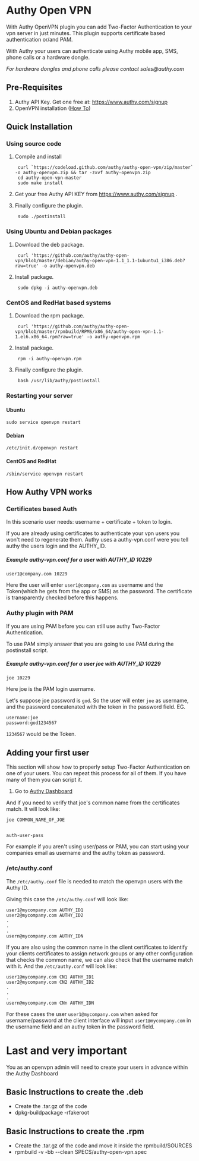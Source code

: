 # Authy Open VPN

With Authy OpenVPN plugin you can add Two-Factor Authentication to
your vpn server in just minutes. This plugin supports certificate based
authentication or/and PAM.  

With Authy your users can authenticate using Authy mobile app, SMS,
phone calls or a hardware dongle.

_For hardware dongles and phone calls please contact sales@authy.com_

## Pre-Requisites

1. Authy API Key. Get one free at: https://www.authy.com/signup
2. OpenVPN installation ([How To](http://openvpn.net/index.php/open-source/documentation/howto.html))

## Quick Installation

### Using source code

1. Compile and install

        curl `https://codeload.github.com/authy/authy-open-vpn/zip/master` -o authy-openvpn.zip && tar -zxvf authy-openvpn.zip
        cd authy-open-vpn-master
        sudo make install

2. Get your free Authy API KEY from https://www.authy.com/signup .

3. Finally configure the plugin.  

        sudo ./postinstall

### Using Ubuntu and Debian packages

1. Download the deb package.

        curl 'https://github.com/authy/authy-open-vpn/blob/master/debian/authy-open-vpn-1.1_1.1-1ubuntu1_i386.deb?raw=true' -o authy-openvpn.deb

2. Install package.

        sudo dpkg -i authy-openvpn.deb

### CentOS and RedHat based systems

1. Download the rpm package.

        curl 'https://github.com/authy/authy-open-vpn/blob/master/rpmbuild/RPMS/x86_64/authy-open-vpn-1.1-1.el6.x86_64.rpm?raw=true' -o authy-openvpn.rpm

2. Install package.

        rpm -i authy-openvpn.rpm

3. Finally configure the plugin.

        bash /usr/lib/authy/postinstall

### Restarting your server

#### Ubuntu

	sudo service openvpn restart

#### Debian

	/etc/init.d/openvpn restart
    
#### CentOS and RedHat

	/sbin/service openvpn restart

## How Authy VPN works

### Certificates based Auth

In this scenario user needs: username + certificate + token to login.

If you are already using certificates to authenticate your vpn users you won't
need to regenerate them. Authy uses a authy-vpn.conf were you tell
authy the users login and the AUTHY_ID.

##### Example authy-vpn.conf for a user with AUTHY_ID 10229

    user1@company.com 10229

Here the user will enter `user1@company.com` as username and the
Token(which he gets from the app or SMS) as the password. The
certificate is transparently checked before this happens.  

### Authy plugin with PAM

If you are using PAM before you can still use authy Two-Factor
Authentication.

To use PAM simply answer that you are going to use PAM during the
postinstall script.


##### Example authy-vpn.conf for a user joe with AUTHY_ID 10229

    joe 10229

Here joe is the PAM login username.

Let's suppose joe password is `god`. So the user will enter `joe` as
username, and the password concatenated with the token in the password
field. EG.

    username:joe
    password:god1234567

`1234567` would be the Token.


## Adding your first user

This section will show how to properly setup Two-Factor Authentication
on one of your users. You can repeat this process for all of them. If
you have many of them you can script it.

1. Go to [Authy Dashboard](https://)




And if you need to verify that joe's common name from the certificates
match. It will look like:

	joe COMMON_NAME_OF_JOE


	auth-user-pass



For example if you aren't using user/pass or PAM, you can start using
your companies email as username and the authy token as password.

### /etc/authy.conf

The `/etc/authy.conf` file is needed to match the openvpn users with the
Authy ID.

Giving this case the `/etc/authy.conf` will look like:

	user1@mycompany.com AUTHY_ID1
	user2@mycompany.com AUTHY_ID2
	.
	.
	.
	usern@mycompany.com AUTHY_IDN

If you are also using the common name in the client certificates  to
identify your clients certificates to assign network groups or any
other configuration that checks the common name, we can also check
that the username match with it. And the `/etc/authy.conf` will look
like:

	user1@mycompany.com CN1 AUTHY_ID1
	user2@mycompany.com CN2 AUTHY_ID2
	.
	.
	.
	usern@mycompany.com CNn AUTHY_IDN

For these cases the user `user1@mycompany.com` when asked for
username/password at the client interface will input
`user1@mycompany.com` in the username field and an authy token in the
password field.


# Last and very important

You as an openvpn admin will need to create your users in advance
within the Authy Dashboard

## Basic Instructions to create the .deb

* Create the .tar.gz of the code
* dpkg-buildpackage -rfakeroot

## Basic Instructions to create the .rpm

* Create the .tar.gz of the code and move it inside the rpmbuild/SOURCES
* rpmbuild -v -bb --clean SPECS/authy-open-vpn.spec
